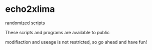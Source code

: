 # echo2xlima
randomized scripts


These scripts and programs are available to public 

modifiaction and useage is not restricted, so go ahead and have fun!

